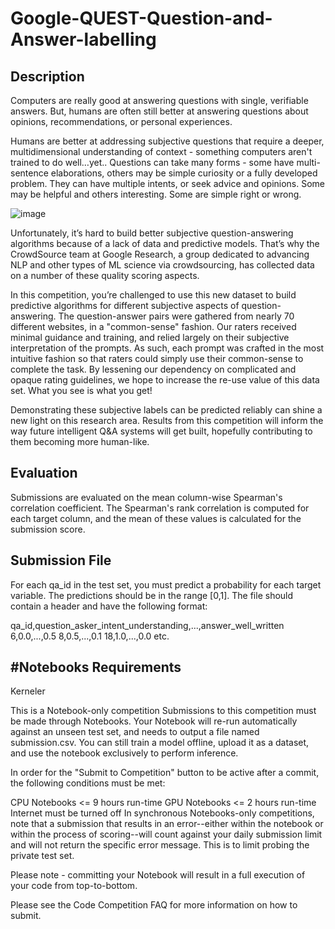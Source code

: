 # Google-QUEST-Question-and-Answer-labelling



## **Description**

Computers are really good at answering questions with single, verifiable answers. But, humans are often still better at answering questions about opinions, recommendations, or personal experiences.

Humans are better at addressing subjective questions that require a deeper, multidimensional understanding of context - something computers aren't trained to do well…yet.. Questions can take many forms - some have multi-sentence elaborations, others may be simple curiosity or a fully developed problem. They can have multiple intents, or seek advice and opinions. Some may be helpful and others interesting. Some are simple right or wrong.


![image](https://github.com/Parth195/Google-QUEST-Question-and-Answer-labelling/assets/89126978/acfad4b6-683e-46cb-809c-f5a8a856283a)


Unfortunately, it’s hard to build better subjective question-answering algorithms because of a lack of data and predictive models. That’s why the CrowdSource team at Google Research, a group dedicated to advancing NLP and other types of ML science via crowdsourcing, has collected data on a number of these quality scoring aspects.

In this competition, you’re challenged to use this new dataset to build predictive algorithms for different subjective aspects of question-answering. The question-answer pairs were gathered from nearly 70 different websites, in a "common-sense" fashion. Our raters received minimal guidance and training, and relied largely on their subjective interpretation of the prompts. As such, each prompt was crafted in the most intuitive fashion so that raters could simply use their common-sense to complete the task. By lessening our dependency on complicated and opaque rating guidelines, we hope to increase the re-use value of this data set. What you see is what you get!

Demonstrating these subjective labels can be predicted reliably can shine a new light on this research area. Results from this competition will inform the way future intelligent Q&A systems will get built, hopefully contributing to them becoming more human-like.



## **Evaluation**


Submissions are evaluated on the mean column-wise Spearman's correlation coefficient. The Spearman's rank correlation is computed for each target column, and the mean of these values is calculated for the submission score.

## **Submission File**
For each qa_id in the test set, you must predict a probability for each target variable. The predictions should be in the range [0,1]. The file should contain a header and have the following format:

qa_id,question_asker_intent_understanding,...,answer_well_written
6,0.0,...,0.5
8,0.5,...,0.1
18,1.0,...,0.0
etc.



## #**Notebooks Requirements**

Kerneler

This is a Notebook-only competition
Submissions to this competition must be made through Notebooks. Your Notebook will re-run automatically against an unseen test set, and needs to output a file named submission.csv. You can still train a model offline, upload it as a dataset, and use the notebook exclusively to perform inference.

In order for the "Submit to Competition" button to be active after a commit, the following conditions must be met:

CPU Notebooks <= 9 hours run-time
GPU Notebooks <= 2 hours run-time
Internet must be turned off
In synchronous Notebooks-only competitions, note that a submission that results in an error--either within the notebook or within the process of scoring--will count against your daily submission limit and will not return the specific error message. This is to limit probing the private test set.

Please note - committing your Notebook will result in a full execution of your code from top-to-bottom.

Please see the Code Competition FAQ for more information on how to submit.

